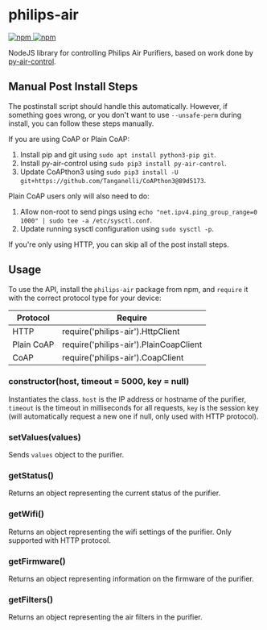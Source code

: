 # philips-air

[![npm](https://img.shields.io/npm/v/philips-air) ![npm](https://img.shields.io/npm/dt/philips-air)](https://www.npmjs.com/package/philips-air)

NodeJS library for controlling Philips Air Purifiers, based on work done by [py-air-control](https://github.com/rgerganov/py-air-control).

## Manual Post Install Steps

The postinstall script should handle this automatically. However, if something goes wrong, or you don't want to use `--unsafe-perm` during install, you can follow these steps manually.

If you are using CoAP or Plain CoAP:

1. Install pip and git using `sudo apt install python3-pip git`.
2. Install py-air-control using `sudo pip3 install py-air-control`.
3. Update CoAPthon3 using `sudo pip3 install -U git+https://github.com/Tanganelli/CoAPthon3@89d5173`.

Plain CoAP users only will also need to do:

1. Allow non-root to send pings using `echo "net.ipv4.ping_group_range=0 1000" | sudo tee -a /etc/sysctl.conf`.
2. Update running sysctl configuration using `sudo sysctl -p`.

If you're only using HTTP, you can skip all of the post install steps.

## Usage

To use the API, install the `philips-air` package from npm, and `require` it with the correct protocol type for your device:

| Protocol   | Require                                |
|------------|----------------------------------------|
| HTTP       | require('philips-air').HttpClient      |
| Plain CoAP | require('philips-air').PlainCoapClient |
| CoAP       | require('philips-air').CoapClient      |

### constructor(host, timeout = 5000, key = null)

Instantiates the class. `host` is the IP address or hostname of the purifier, `timeout` is the timeout in milliseconds for all requests, `key` is the session key (will automatically request a new one if null, only used with HTTP protocol).

### setValues(values)

Sends `values` object to the purifier.

### getStatus()

Returns an object representing the current status of the purifier.

### getWifi()

Returns an object representing the wifi settings of the purifier. Only supported with HTTP protocol.

### getFirmware()

Returns an object representing information on the firmware of the purifier.

### getFilters()

Returns an object representing the air filters in the purifier.

